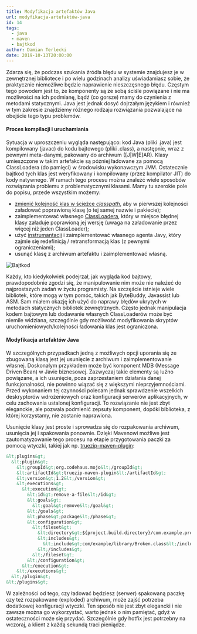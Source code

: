 ```yaml
---
title: Modyfikacja artefaktów Java
url: modyfikacja-artefaktów-java
id: 14
tags:
  - java
  - maven
  - bajtkod
author: Damian Terlecki
date: 2019-10-13T20:00:00
---
```


Zdarza się, że podczas szukania źródła błędu w systemie znajdujesz je w zewnętrznej bibliotece i po wielu godzinach analizy uświadamiasz sobie, że praktycznie niemożliwe będzie naprawienie nieszczęsnego błędu. Częstym tego powodem jest to, że komponenty są ze sobą ściśle powiązane i nie ma możliwości na ich podmianę, bądź (co gorsze) mamy do czynienia z metodami statycznymi. Java jest jednak dosyć dojrzałym językiem i również w tym zakresie znajdziemy różnego rodzaju rozwiązania pozwalające na obejście tego typu problemów.

#### Proces kompilacji i uruchamiania

Sytuacja w uproszczeniu wygląda następująco: kod Java (pliki .java) jest kompilowany (javac) do kodu bajtowego (pliki .class), a następnie, wraz z pewnymi meta-danymi, pakowany do archiwum ([J|W|E]AR). Klasy umieszczone w takim artefakcie są później ładowane za pomocą ClassLoadera (do pamięci) w środowisku wykonawczym JVM. Ostatecznie bajtkod tych klas jest weryfikowany i kompilowany (przez kompilator JIT) do kody natywnego. W ramach tego procesu można znaleźć wiele sposobów rozwiązania problemu z problematycznymi klasami. Mamy tu szerokie pole do popisu, przede wszystkim możemy:
- [zmienić kolejność klas w ścieżce *classpath*](https://docs.oracle.com/javase/8/docs/technotes/tools/windows/classpath.html#JSWOR590), aby w pierwszej kolejności załadować poprawioną klasę (o tej samej nazwie i pakiecie);
- zaimplementować własnego [ClassLoadera](https://docs.oracle.com/javase/10/docs/api/java/lang/ClassLoader.html), który w miejsce błędnej klasy załaduje poprawioną jej wersję (uwaga na załadowanie przez więcej niż jeden ClassLoader);
- użyć [instrumantacji](https://docs.oracle.com/javase/10/docs/api/java/lang/instrument/package-summary.html) i zaimplementować własnego agenta Javy, który zajmie się redefinicją / retransformacją klas (z pewnymi ograniczeniami);
- usunąć klasę z archiwum artefaktu i zaimplementować własną.

<img src="/img/hq/bajtkod.svg" alt="Bajtkod" title="Bajtkod">

Każdy, kto kiedykolwiek podejrzał, jak wygląda kod bajtowy, prawdopodobnie zgodzi się, że manipulowanie nim może nie należeć do najprostszych zadań w życiu programisty. Na szczęście istnieje wiele bibliotek, które mogą w tym pomóc, takich jak ByteBuddy, Javassist lub ASM. Sam miałem okazję ich użyć do naprawy błędów ukrytych w metodach statycznych bibliotek zewnętrznych. Często jednak manipulacja kodem bajtowym lub dodawanie własnych ClassLoaderów może być niemile widziana, szczególnie gdy możliwość modyfikowania skryptów uruchomieniowych/kolejności ładowania klas jest ograniczona.

#### Modyfikacja artefaktów Java

W szczególnych przypadkach jedną z możliwych opcji uporania się ze zbugowaną klasą jest jej usunięcie z archiwum i zaimplementowanie własnej. Doskonałym przykładem może być komponent MDB (Message Driven Bean) w Javie biznesowej. Zazwyczaj takie elementy są luźno powiązane, a ich usunięcie, poza zaprzestaniem działania danej funkcjonalności, nie powinno wiązać się z większymi nieprzyjemnościami. Przed wykonaniem tej czynności polecam jednak sprawdzenie wszelkich deskryptorów wdrożeniowych oraz konfiguracji serwerów aplikacyjnych, w celu zachowania ustalonej konfiguracji. To rozwiązanie nie jest zbyt eleganckie, ale pozwala podmienić zepsuty komponent, dopóki biblioteka, z której korzystamy, nie zostanie naprawiona.

Usunięcie klasy jest proste i sprowadza się do rozpakowania archiwum, usunięcia jej i spakowania ponownie. Dzięki Mavenowi możliwe jest zautomatyzowanie tego procesu na etapie przygotowania paczki za pomocą wtyczki, takiej jak np. [truezip-maven-plugin](https://www.mojohaus.org/truezip/truezip-maven-plugin/):

```xml
&lt;plugins&gt;
  &lt;plugin&gt;
    &lt;groupId&gt;org.codehaus.mojo&lt;/groupId&gt;
    &lt;artifactId&gt;truezip-maven-plugin&lt;/artifactId&gt;
    &lt;version&gt;1.2&lt;/version&gt;
    &lt;executions&gt;
      &lt;execution&gt;
        &lt;id&gt;remove-a-file&lt;/id&gt;
        &lt;goals&gt;
          &lt;goal&gt;remove&lt;/goal&gt;
        &lt;/goals&gt;
        &lt;phase&gt;package&lt;/phase&gt;
        &lt;configuration&gt;
          &lt;fileset&gt;
            &lt;directory&gt;${project.build.directory}/com.example.project.ear/lib/com.example.library.jar/&lt;/directory&gt;
            &lt;includes&gt;
              &lt;include&gt;com/example/library/Broken.class&lt;/include&gt;
            &lt;/includes&gt;
          &lt;/fileset&gt;
        &lt;/configuration&gt;
      &lt;/execution&gt;
    &lt;/executions&gt;
  &lt;/plugin&gt;
&lt;/plugins&gt;
```

W zależności od tego, czy ładować będziesz (serwer) spakowaną paczkę czy też rozpakowane (exploded) archiwum, może zajść potrzeba dodatkowej konfiguracji wtyczki. Ten sposób nie jest zbyt elegancki i nie zawsze można go wykorzystać, warto jednak o nim pamiętać, gdyż w ostateczności może się przydać. Szczególnie gdy hotfix jest potrzebny na wczoraj, a klient z każdą sekundą traci pieniądze.